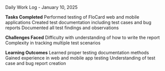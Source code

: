 Daily Work Log - January 10, 2025

**Tasks Completed**
Performed testing of FloCard web and mobile applications
Created test documentation including test cases and bug reports
Documented all test findings and observations

**Challenges Faced**
Difficulty with understanding of how to write the report
Complexity in tracking multiple test scenarios

**Learning Outcomes**
Learned proper testing documentation methods
Gained experience in web and mobile app testing
Understanding of test case and bug report creation 

